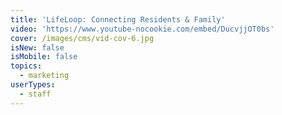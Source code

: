 ```yaml
---
title: 'LifeLoop: Connecting Residents & Family'
video: 'https://www.youtube-nocookie.com/embed/DucvjjOT0bs'
cover: /images/cms/vid-cov-6.jpg
isNew: false
isMobile: false
topics:
  - marketing
userTypes:
  - staff
---
```

